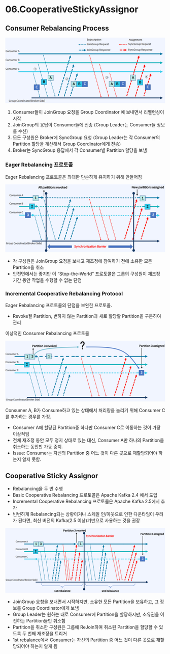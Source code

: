 # 06.CooperativeStickyAssignor

## Consumer Rebalancing Process

![](<../../../../.gitbook/assets/image (6) (1).png>)

1. Consumer들이 JoinGroup 요청을 Group Coordinator 에 보내면서 리밸런싱이 시작
2. JoinGroup의 응답이 Consumer들에 전송 (Group Leader는 Consumer들 정보를 수신)
3. 모든 구성원은 Broker에 SyncGroup 요청 (Group Leader는 각 Consumer의 Partition 할당을 계산해서 Group Coordinator에게 전송)
4. Broker는 SyncGroup 응답에서 각 Consumer별 Partition 할당을 보냄

### Eager Rebalancing 프로토콜

Eager Rebalancing 프로토콜은 최대한 단순하게 유지하기 위해 만들어짐

![](<../../../../.gitbook/assets/image (34) (1) (1).png>)

* 각 구성원은 JoinGroup 요청을 보내고 재조정에 참여하기 전에 소유한 모든 Partition을 취소
* 안전면에서는 좋지만 이 “Stop-the-World” 프로토콜은 그룹의 구성원이 재조정 기간 동안 작업을 수행할 수 없는 단점

### Incremental Cooperative Rebalancing Protocol

Eager Rebalancing 프로토콜의 단점을 보완한 프로토콜.

* Revoke될 Partition, 변하지 않는 Partition과 새로 할당할 Partition을 구분하여 관리

이상적인 Consumer Rebalancing 프로토콜

![](<../../../../.gitbook/assets/image (16).png>)

Consumer A, B가 Consume하고 있는 상태에서 처리량을 늘리기 위해 Consumer C를 추가하는 경우를 가정.

* Consumer A에 할당된 Partition중 하나만 Consumer C로 이동하는 것이 가장 이상적임
* 전체 재조정 동안 모두 정지 상태로 있는 대신, Consumer A만 하나의 Partition을 취소하는 동안만 가동 중지.
* Issue: Consumer는 자신의 Partition 중 어느 것이 다른 곳으로 재할당되어야 하는지 알지 못함.

## Cooperative Sticky Assignor

* Rebalancing을 두 번 수행
* Basic Cooperative Rebalancing 프로토콜은 Apache Kafka 2.4 에서 도입
* Incremental Cooperative Rebalancing 프로토콜은 Apache Kafka 2.5에서 추가
* 빈번하게 Rebalancing되는 상황이거나 스케일 인/아웃으로 인한 다운타임이 우려가 된다면, 최신 버전의 Kafka(2.5 이상)기반으로 사용하는 것을 권장

![](<../../../../.gitbook/assets/image (5) (1).png>)

* JoinGroup 요청을 보내면서 시작하지만, 소유한 모든 Partition을 보유하고, 그 정보를 Group Coordinator에게 보냄
* Group Leader는 원하는 대로 Consumer에 Partition을 할당하지만, 소유권을 이전하는 Partition들만 취소함
* Partition을 취소한 구성원은 그룹에 ReJoin하여 취소된 Partition을 할당할 수 있도록 두 번째 재조정을 트리거
* 1st rebalance에서 Consumer는 자신의 Partition 중 어느 것이 다른 곳으로 재할당되어야 하는지 알게 됨
